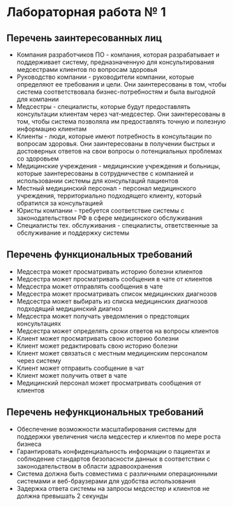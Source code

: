 # Лабораторная работа № 1 

## Перечень заинтересованных лиц 
- Компания разработчиков ПО - компания, которая разрабатывает и поддерживает систему, предназначенную для консультирования медсестрами клиентов по вопросам здоровья
- Руководство компании - руководители компании, которые определяют ее требования и цели. Они заинтересованы в том, чтобы система соответствовала бизнес-потребностям и была выгодной для компании
- Медсестры - специалисты, которые будут предоставлять консультации клиентам через чат-медсестер. Они заинтересованы в том, чтобы система позволяла им предоставлять точную и полезную информацию клиентам
- Клиенты - люди, которые имеют потребность в консультации по вопросам здоровья. Они заинтересованы в получении быстрых и достоверных ответов на свои вопросы о потенциальных проблемах со здоровьем
- Медицинские учреждения - медицинские учреждения и больницы, которые заинтересованы в сотрудничестве с компанией и использовании системы для консультаций пациентов
- Местный медицинский персонал - персонал медицинского учреждения, территориально подходящего клиенту, который обратился за консультацией
- Юристы компании - требуется соответствие системы с законодательством РФ в сфере медицинского обслуживания
- Специалисты тех. обслуживания - специалисты, ответственные за обслуживание и поддержку системы 

## Перечень функциональных требований 
- Медсестра может просматривать историю болезни клиентов
- Медсестра может просматривать сообщения в чате от клиентов
- Медсестра может отправлять сообщения в чате
- Медсестра может просматривать список медицинских диагнозов 
- Медсестра может выбирать из списка медицинских диагнозов подходящий медицинский диагноз 
- Медсестра может получать уведомления о предстоящих консультациях
- Медсестра может определять сроки ответов на вопросы клиентов 
- Клиент может просматривать свою историю болезни
- Клиент может редактировать свою историю болезни
- Клиент может связаться с местным медицинским персоналом через систему 
- Клиент может отправить сообщение в чат
- Клиент может получить ответ в чате
- Медицинский персонал может просматривать сообщения от клиентов

## Перечень нефункциональных требований 
- Обеспечение возможности масштабирования системы для поддержки увеличения числа медсестер и клиентов по мере роста бизнеса
- Гарантировать конфиденциальность информации о пациентах и соблюдение стандартов безопасности данных в соответствии с законодательством в области здравоохранения
- Система должна быть совместима с различными операционными системами и веб-браузерами для удобства использования
- Задержка ответа системы на запросы медсестер и клиентов не должна превышать 2 секунды
